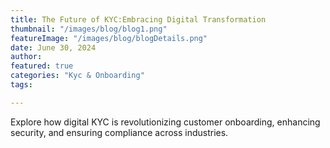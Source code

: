 ```yaml
---
title: The Future of KYC:Embracing Digital Transformation
thumbnail: "/images/blog/blog1.png"
featureImage: "/images/blog/blogDetails.png"
date: June 30, 2024
author: 
featured: true
categories: "Kyc & Onboarding"
tags:

---
```


Explore how digital KYC is revolutionizing customer onboarding, enhancing
security, and ensuring compliance across industries.
